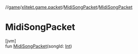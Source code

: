 //[game](../../../index.md)/[xlitekt.game.packet](../index.md)/[MidiSongPacket](index.md)/[MidiSongPacket](-midi-song-packet.md)

# MidiSongPacket

[jvm]\
fun [MidiSongPacket](-midi-song-packet.md)(songId: [Int](https://kotlinlang.org/api/latest/jvm/stdlib/kotlin/-int/index.html))
